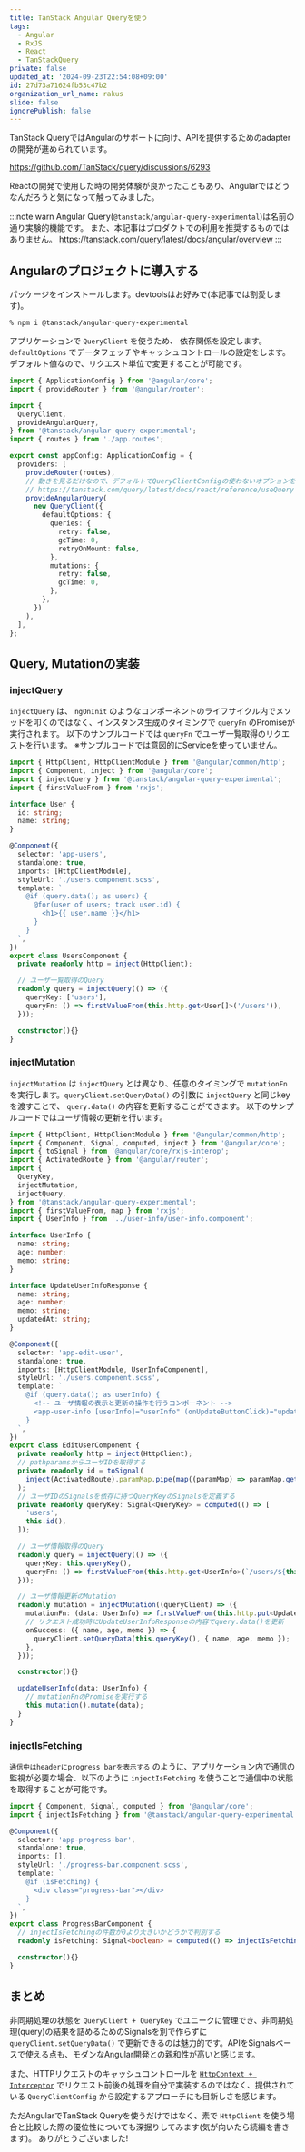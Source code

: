 ```yaml
---
title: TanStack Angular Queryを使う
tags:
  - Angular
  - RxJS
  - React
  - TanStackQuery
private: false
updated_at: '2024-09-23T22:54:08+09:00'
id: 27d73a71624fb53c47b2
organization_url_name: rakus
slide: false
ignorePublish: false
---
```


TanStack QueryではAngularのサポートに向け、APIを提供するためのadapterの開発が進められています。

https://github.com/TanStack/query/discussions/6293

Reactの開発で使用した時の開発体験が良かったこともあり、Angularではどうなんだろうと気になって触ってみました。

:::note warn
Angular Query(`@tanstack/angular-query-experimental`)は名前の通り実験的機能です。
また、本記事はプロダクトでの利用を推奨するものではありません。
https://tanstack.com/query/latest/docs/angular/overview
:::

## Angularのプロジェクトに導入する

パッケージをインストールします。devtoolsはお好みで(本記事では割愛します)。

```terminal
% npm i @tanstack/angular-query-experimental
```

アプリケーションで `QueryClient` を使うため、 依存関係を設定します。 `defaultOptions` でデータフェッチやキャッシュコントロールの設定をします。デフォルト値なので、リクエスト単位で変更することが可能です。

```app.config.ts
import { ApplicationConfig } from '@angular/core';
import { provideRouter } from '@angular/router';

import {
  QueryClient,
  provideAngularQuery,
} from '@tanstack/angular-query-experimental';
import { routes } from './app.routes';

export const appConfig: ApplicationConfig = {
  providers: [
    provideRouter(routes),
    // 動きを見るだけなので、デフォルトでQueryClientConfigの使わないオプションを切っています。
    // https://tanstack.com/query/latest/docs/react/reference/useQuery
    provideAngularQuery(
      new QueryClient({
        defaultOptions: {
          queries: {
            retry: false,
            gcTime: 0,
            retryOnMount: false,
          },
          mutations: {
            retry: false,
            gcTime: 0,
          },
        },
      })
    ),
  ],
};
```

## Query, Mutationの実装

### injectQuery

`injectQuery` は、 `ngOnInit` のようなコンポーネントのライフサイクル内でメソッドを叩くのではなく、インスタンス生成のタイミングで `queryFn` のPromiseが実行されます。
以下のサンプルコードでは `queryFn` でユーザ一覧取得のリクエストを行います。
※サンプルコードでは意図的にServiceを使っていません。

```users.component.ts
import { HttpClient, HttpClientModule } from '@angular/common/http';
import { Component, inject } from '@angular/core';
import { injectQuery } from '@tanstack/angular-query-experimental';
import { firstValueFrom } from 'rxjs';

interface User {
  id: string;
  name: string;
}

@Component({
  selector: 'app-users',
  standalone: true,
  imports: [HttpClientModule],
  styleUrl: './users.component.scss',
  template: `
    @if (query.data(); as users) {
      @for(user of users; track user.id) {
        <h1>{{ user.name }}</h1>
      }
    }
  `,
})
export class UsersComponent {
  private readonly http = inject(HttpClient);

  // ユーザ一覧取得のQuery
  readonly query = injectQuery(() => ({
    queryKey: ['users'],
    queryFn: () => firstValueFrom(this.http.get<User[]>('/users')),
  }));

  constructor(){}
}

```

### injectMutation

`injectMutation` は `injectQuery` とは異なり、任意のタイミングで `mutationFn` を実行します。`queryClient.setQueryData()` の引数に `injectQuery` と同じkeyを渡すことで、 `query.data()` の内容を更新することができます。
以下のサンプルコードではユーザ情報の更新を行います。

```user-detail.component.ts
import { HttpClient, HttpClientModule } from '@angular/common/http';
import { Component, Signal, computed, inject } from '@angular/core';
import { toSignal } from '@angular/core/rxjs-interop';
import { ActivatedRoute } from '@angular/router';
import {
  QueryKey,
  injectMutation,
  injectQuery,
} from '@tanstack/angular-query-experimental';
import { firstValueFrom, map } from 'rxjs';
import { UserInfo } from '../user-info/user-info.component';

interface UserInfo {
  name: string;
  age: number;
  memo: string;
}

interface UpdateUserInfoResponse {
  name: string;
  age: number;
  memo: string;
  updatedAt: string;
}

@Component({
  selector: 'app-edit-user',
  standalone: true,
  imports: [HttpClientModule, UserInfoComponent],
  styleUrl: './users.component.scss',
  template: `
    @if (query.data(); as userInfo) {
      <!-- ユーザ情報の表示と更新の操作を行うコンポーネント -->
      <app-user-info [userInfo]="userInfo" (onUpdateButtonClick)="updateUserInfo($event)"></app-user-info>
    }
  `,
})
export class EditUserComponent {
  private readonly http = inject(HttpClient);
  // pathparamsからユーザIDを取得する
  private readonly id = toSignal(
    inject(ActivatedRoute).paramMap.pipe(map((paramMap) => paramMap.get('id')))
  );
  // ユーザIDのSignalsを依存に持つQueryKeyのSignalsを定義する
  private readonly queryKey: Signal<QueryKey> = computed(() => [
    'users',
    this.id(),
  ]);

  // ユーザ情報取得のQuery
  readonly query = injectQuery(() => ({
    queryKey: this.queryKey(),
    queryFn: () => firstValueFrom(this.http.get<UserInfo>(`/users/${this.id()}`)),
  }));

  // ユーザ情報更新のMutation
  readonly mutation = injectMutation((queryClient) => ({
    mutationFn: (data: UserInfo) => firstValueFrom(this.http.put<UpdateUserInfoResponse>(`/users/${this.id()}`, data)),
    // リクエスト成功時にUpdateUserInfoResponseの内容でquery.data()を更新
    onSuccess: ({ name, age, memo }) => {
      queryClient.setQueryData(this.queryKey(), { name, age, memo });
    },
  }));

  constructor(){}

  updateUserInfo(data: UserInfo) {
    // mutationFnのPromiseを実行する
    this.mutation().mutate(data);
  }
}

```

### injectIsFetching

`通信中はheaderにprogress barを表示する` のように、アプリケーション内で通信の監視が必要な場合、以下のように `injectIsFetching` を使うことで通信中の状態を取得することが可能です。

```progress-bar.component.ts
import { Component, Signal, computed } from '@angular/core';
import { injectIsFetching } from '@tanstack/angular-query-experimental';

@Component({
  selector: 'app-progress-bar',
  standalone: true,
  imports: [],
  styleUrl: './progress-bar.component.scss',
  template: `
    @if (isFetching) {
      <div class="progress-bar"></div>
    }
  `,
})
export class ProgressBarComponent {
  // injectIsFetchingの件数が0より大きいかどうかで判別する
  readonly isFetching: Signal<boolean> = computed(() => injectIsFetching()() > 0);

  constructor(){}
}

```

## まとめ

非同期処理の状態を `QueryClient + QueryKey` でユニークに管理でき、非同期処理(query)の結果を詰めるためのSignalsを別で作らずに `queryClient.setQueryData()` で更新できるのは魅力的です。APIをSignalsベースで使える点も、モダンなAngular開発との親和性が高いと感じます。

また、HTTPリクエストのキャッシュコントロールを [`HttpContext + Interceptor`](https://angular.dev/guide/http/interceptors#reading-the-token-in-an-interceptor) でリクエスト前後の処理を自分で実装するのではなく、提供されている `QueryClientConfig` から設定するアプローチにも目新しさを感じます。

ただAngularでTanStack Queryを使うだけではなく、素で `HttpClient` を使う場合と比較した際の優位性についても深掘りしてみます(気が向いたら続編を書きます)。
ありがとうございました!
